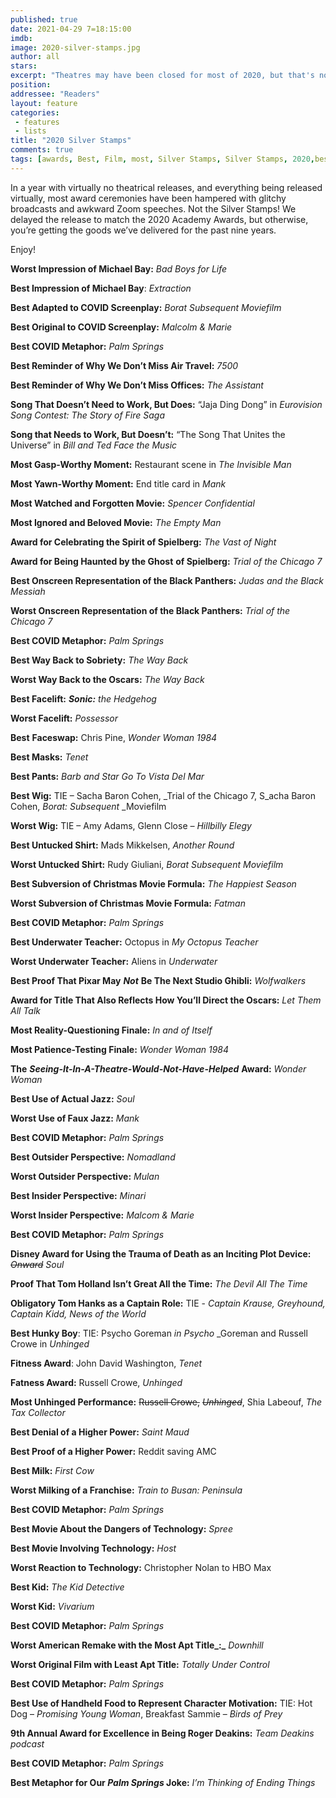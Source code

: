 ```yaml
---
published: true
date: 2021-04-29 7=18:15:00
imdb: 
image: 2020-silver-stamps.jpg
author: all 
stars: 
excerpt: "Theatres may have been closed for most of 2020, but that's not going to stop us from posting our the best, worst, and weirdest of the past year."
position: 
addressee: "Readers"
layout: feature
categories: 
 - features
 - lists
title: "2020 Silver Stamps"
comments: true
tags: [awards, Best, Film, most, Silver Stamps, Silver Stamps, 2020,best of,Fuck off COVID]
---
```

In a year with virtually no theatrical releases, and everything being released virtually, most award ceremonies have been hampered with glitchy broadcasts and awkward Zoom speeches. Not the Silver Stamps! We delayed the release to match the 2020 Academy Awards, but otherwise, you’re getting the goods we’ve delivered for the past nine years. 

Enjoy!

**Worst Impression of Michael Bay:** _Bad Boys for Life_

**Best Impression of Michael Bay**: _Extraction_

**Best Adapted to COVID Screenplay:** _Borat Subsequent_ _Moviefilm_

**Best Original to COVID Screenplay:** _Malcolm & Marie_

**Best COVID Metaphor:** _Palm Springs_

**Best Reminder of Why We Don’t Miss Air Travel:** _7500_

**Best Reminder of Why We Don’t Miss Offices:** _The Assistant_

**Song That Doesn’t Need to Work, But Does:** “Jaja Ding Dong” in _Eurovision Song Contest: The Story of Fire Saga_

**Song that Needs to Work, But Doesn’t:** “The Song That Unites the Universe” in _Bill and Ted Face the Music_ 

**Most Gasp-Worthy Moment:** Restaurant scene in _The Invisible Man_

**Most Yawn-Worthy Moment:** End title card in _Mank_ 

**Most Watched and Forgotten Movie:** _Spencer Confidential_

**Most Ignored and Beloved Movie:** _The Empty Man_

**Award for Celebrating the Spirit of Spielberg:** _The Vast of Night_

**Award for Being Haunted by the Ghost** **of Spielberg:** _Trial of the Chicago 7_

**Best Onscreen Representation of the Black Panthers:** _Judas and the Black Messiah_

**Worst Onscreen Representation of the Black Panthers:** _Trial of the Chicago 7_

**Best COVID Metaphor:** _Palm Springs_

**Best Way Back to Sobriety:** _The Way Back_

**Worst Way Back to the Oscars:** _The Way Back_

**Best Facelift:** **_Sonic:_** _the Hedgehog_

**Worst Facelift:** _Possessor_

**Best** **Faceswap:** Chris Pine, _Wonder Woman 1984_

**Best Masks:** _Tenet_

**Best Pants:** _Barb and Star Go To Vista Del Mar_

**Best Wig:** TIE – Sacha Baron Cohen, _Trial of the Chicago 7, S_acha Baron Cohen, _Borat: Subsequent_ _Moviefilm

**Worst Wig:** TIE – Amy Adams, Glenn Close _– Hillbilly Elegy_

**Best Untucked Shirt:** Mads Mikkelsen, _Another Round_

**Worst Untucked Shirt:**  Rudy Giuliani, _Borat Subsequent Moviefilm_

**Best Subversion of Christmas Movie Formula:** _The Happiest Season_

**Worst Subversion of Christmas Movie Formula:** _Fatman_

**Best COVID Metaphor:** _Palm Springs_

**Best Underwater Teacher:** Octopus in _My Octopus Teacher_

**Worst Underwater Teacher:** Aliens in _Underwater_

**Best Proof That Pixar May** **_Not_** **Be The Next Studio Ghibli:** _Wolfwalkers_

**Award for Title That Also Reflects How You’ll Direct the Oscars:** _Let Them All Talk_

**Most Reality-Questioning Finale:** _In and of Itself_

**Most Patience-Testing Finale:** _Wonder Woman 1984_

**The** **_Seeing-It-In-A-Theatre-Would-Not-Have-Helped_** **Award:** _Wonder Woman_ 

**Best Use of Actual Jazz:** _Soul_

**Worst Use of Faux Jazz:** _Mank_

**Best COVID Metaphor:** _Palm Springs_

**Best Outsider Perspective:** _Nomadland_

**Worst Outsider Perspective:** _Mulan_

**Best Insider Perspective:** _Minari_

**Worst Insider Perspective:** _Malcom & Marie_

**Best COVID Metaphor:** _Palm Springs_

**Disney Award for Using the Trauma of Death as an Inciting Plot Device:** <strike>_Onward_</strike> _Soul_

**Proof That Tom Holland Isn’t Great All the Time:** _The Devil All The Time_

**Obligatory Tom Hanks as a Captain Role:** TIE - _Captain Krause, Greyhound, Captain Kidd, News of the World_

**Best Hunky Boy**: TIE: Psycho Goreman _in Psycho_ _Goreman and Russell Crowe in _Unhinged_

**Fitness Award**: John David Washington, _Tenet_

**Fatness Award:** Russell Crowe, _Unhinged_

**Most Unhinged Performance:** <strike>Russell Crowe,</strike> <strike>_Unhinged_</strike>, Shia Labeouf, _The Tax Collector_

**Best Denial of a Higher Power:** _Saint Maud_

**Best Proof of a Higher Power:** Reddit saving AMC

**Best Milk:** _First Cow_

**Worst Milking of a Franchise:** _Train to Busan: Peninsula_

**Best COVID Metaphor:** _Palm Springs_

**Best Movie About the Dangers of Technology:** _Spree_

**Best Movie Involving Technology:** _Host_

**Worst Reaction to Technology:** Christopher Nolan to HBO Max

**Best Kid:** _The Kid Detective_

**Worst Kid:** _Vivarium_

**Best COVID Metaphor:** _Palm Springs_

**Worst American Remake with the Most Apt Title_:_** _Downhill_

**Worst Original Film with Least Apt Title:** _Totally Under Control_

**Best COVID Metaphor:** _Palm Springs_

**Best Use of Handheld Food to Represent Character Motivation:** TIE:  Hot Dog – _Promising Young Woman_, Breakfast Sammie – _Birds of Prey_

**9th Annual Award for Excellence in Being Roger Deakins:** _Team Deakins podcast_

**Best COVID Metaphor:** _Palm Springs_

**Best Metaphor for Our _Palm Springs_ Joke:** _I’m Thinking of Ending Things_


